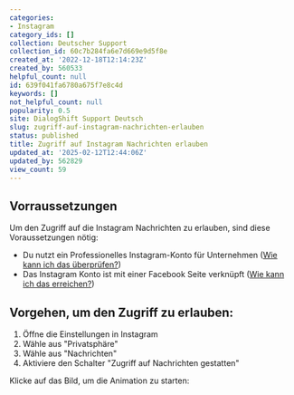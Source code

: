 ```yaml
---
categories:
- Instagram
category_ids: []
collection: Deutscher Support
collection_id: 60c7b284fa6e7d669e9d5f8e
created_at: '2022-12-18T12:14:23Z'
created_by: 560533
helpful_count: null
id: 639f041fa6780a675f7e8c4d
keywords: []
not_helpful_count: null
popularity: 0.5
site: DialogShift Support Deutsch
slug: zugriff-auf-instagram-nachrichten-erlauben
status: published
title: Zugriff auf Instagram Nachrichten erlauben
updated_at: '2025-02-12T12:44:06Z'
updated_by: 562829
view_count: 59
---
```


## Vorraussetzungen

Um den Zugriff auf die Instagram Nachrichten zu erlauben, sind diese Voraussetzungen nötig:

  * Du nutzt ein Professionelles Instagram-Konto für Unternehmen ([Wie kann ich das überprüfen?](<https://dialogshift.helpscoutdocs.com/article/81-ein-instagram-business-konto-einrichten>))
  * Das Instagram Konto ist mit einer Facebook Seite verknüpft ([Wie kann ich das erreichen?](<https://dialogshift.helpscoutdocs.com/article/82-das-instagram-konto-mit-einer-facebook-seite-verknupfen>))



## Vorgehen, um den Zugriff zu erlauben: 

  1. Öffne die Einstellungen in Instagram
  2. Wähle aus "Privatsphäre"
  3. Wähle aus "Nachrichten"
  4. Aktiviere den Schalter "Zugriff auf Nachrichten gestatten"

  


Klicke auf das Bild, um die Animation zu starten: